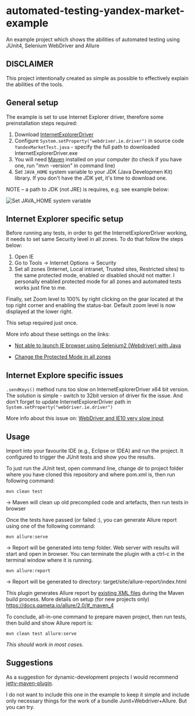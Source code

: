 # automated-testing-yandex-market-example
An example project which shows the abilities of automated testing using JUnit4, Selenium WebDriver and Allure

DISCLAIMER
-----------
This project intentionally created as simple as possible to effectively explain the abilities of the tools.

General setup
----------
The example is set to use Internet Explorer driver, therefore some preinstallation steps required:
1. Download [InternetExplorerDriver](https://github.com/SeleniumHQ/selenium/wiki/InternetExplorerDriver)
2. Configure `System.setProperty("webdriver.ie.driver")` in source code `YandexMarketTest.java` - specify the full path to downloaded InternetExplorerDriver.exe
3. You will need [Maven](https://maven.apache.org/download.cgi) installed on your computer (to check if you have one, run "mvn -version" in command line)
4. Set `JAVA_HOME` system variable to your JDK (Java Developmen Kit) library. If you don't have the JDK yet, it's time to download one. 

NOTE – a path to JDK (not JRE) is requires, e.g. see example below:

![Set JAVA_HOME system variable](http://testercity.ru/wp-content/uploads/2017/11/Java8_JAVA_HOME.png)


Internet Explorer specific setup
----------
Before running any tests, in order to get the InternetExplorerDriver working, it needs to set same Security level in all zones. To do that follow the steps below:

1.	Open IE
2.	Go to Tools -> Internet Options -> Security
3.	Set all zones (Internet, Local intranet, Trusted sites, Restricted sites) to the same protected mode, enabled or disabled should not matter. I personally enabled protected mode for all zones and automated tests works just fine to me.

Finally, set Zoom level to 100% by right clicking on the gear located at the top right corner and enabling the status-bar. Default zoom level is now displayed at the lower right.

This setup required just once.

More info about these settings on the links:

* [Not able to launch IE browser using Selenium2 (Webdriver) with Java](https://stackoverflow.com/questions/14952348/not-able-to-launch-ie-browser-using-selenium2-webdriver-with-java)

* [Change the Protected Mode in all zones](https://github.com/seleniumQuery/seleniumQuery/wiki/seleniumQuery-and-IE-Driver#change-the-protected-mode-in-all-zones)

Internet Explore specific issues
----------
`.sendKeys()` method runs too slow on InternetExplorerDriver x64 bit version. The solution is simple - switch to 32bit version of driver fix the issue. And don't forget to update InternetExplorerDriver path in `System.setProperty("webdriver.ie.driver")`

More info about this issue on:  [WebDriver and IE10 very slow input](https://stackoverflow.com/questions/14461827/webdriver-and-ie10-very-slow-input)


Usage
----------
Import into your favourite IDE (e.g., Eclipse or IDEA) and run the project. It configured to trigger the JUnit tests and show you the results.

To just run the JUnit test, open command line, change dir to project folder where you have cloned this repository and where pom.xml is, then run following command:
```shell
mvn clean test
```
 -> Maven will clean up old precompiled code and artefacts, then run tests in browser


Once the tests have passed (or failed :), you can generate Allure report using one of the following command:
```shell
mvn allure:serve
```
 -> Report will be generated into temp folder. Web server with results will start and open in browser.
You can terminate the plugin with a ctrl-c in the terminal window where it is running.


```shell
mvn allure:report
```
 -> Report will be generated tо directory: target/site/allure-report/index.html

This plugin generates Allure report by [existing XML files](https://github.com/allure-framework/allure-core/wiki#gathering-information-about-tests) during the Maven build process.
More details on setup (for new projects only) https://docs.qameta.io/allure/2.0/#_maven_4


To conclude, all-in-one command to prepare maven project, then run tests, then build and show Allure report is:
```shell
mvn clean test allure:serve
```
_This should work in most cases._


Suggestions
----------
As a suggestion for dynamic-development projects I would recommend [jetty-maven-plugin](https://www.eclipse.org/jetty/documentation/current/jetty-maven-plugin.html). 

I do not want to include this one in the example to keep it simple and include only necessary things for the work of a bundle Junit+Webdriver+Allure. But you can try.
